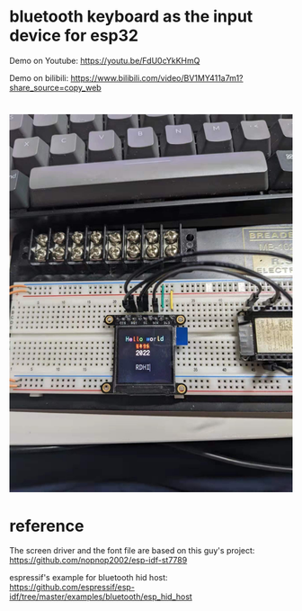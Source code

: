 # bluetooth keyboard as the input device for esp32

Demo on Youtube: 
https://youtu.be/FdU0cYkKHmQ

Demo on bilibili:
https://www.bilibili.com/video/BV1MY411a7m1?share_source=copy_web

# 
![DEMO IMAGE](https://github.com/RDHI/esp32-Bluetooth-keyboard-input/blob/main/demo.jpeg)

# reference

The screen driver and the font file are based on this guy's project:
https://github.com/nopnop2002/esp-idf-st7789

espressif's example for bluetooth hid host:
https://github.com/espressif/esp-idf/tree/master/examples/bluetooth/esp_hid_host

